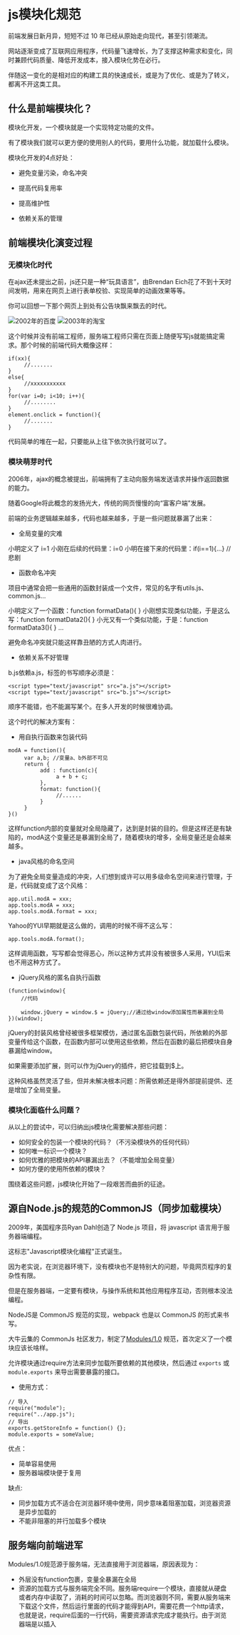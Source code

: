 
# js模块化规范

前端发展日新月异，短短不过 10 年已经从原始走向现代，甚至引领潮流。

网站逐渐变成了互联网应用程序，代码量飞速增长，为了支撑这种需求和变化，同时兼顾代码质量、降低开发成本，接入模块化势在必行。

伴随这一变化的是相对应的构建工具的快速成长，或是为了优化、或是为了转义，都离不开这类工具。

## 什么是前端模块化？

模块化开发，一个模块就是一个实现特定功能的文件。

有了模块我们就可以更方便的使用别人的代码，要用什么功能，就加载什么模块。

模块化开发的4点好处：

* 避免变量污染，命名冲突

* 提高代码复用率

* 提高维护性

* 依赖关系的管理

## 前端模块化演变过程

### 无模块化时代

在ajax还未提出之前，js还只是一种“玩具语言”，由Brendan Eich花了不到十天时间发明，用来在网页上进行表单校验、实现简单的动画效果等等。

你可以回想一下那个网页上到处有公告块飘来飘去的时代。

![2002年的百度](./assets/2002-baidu.jpeg)
![2003年的淘宝](./assets/2003-taobao.jpeg)

这个时候并没有前端工程师，服务端工程师只需在页面上随便写写js就能搞定需求。那个时候的前端代码大概像这样：

```
if(xx){
     //.......
}
else{
     //xxxxxxxxxxx
}
for(var i=0; i<10; i++){
     //........
}
element.onclick = function(){
     //.......
}
```

代码简单的堆在一起，只要能从上往下依次执行就可以了。

### 模块萌芽时代

2006年，ajax的概念被提出，前端拥有了主动向服务端发送请求并操作返回数据的能力。

随着Google将此概念的发扬光大，传统的网页慢慢的向“富客户端”发展。

前端的业务逻辑越来越多，代码也越来越多，于是一些问题就暴漏了出来：

* 全局变量的灾难

小明定义了 i=1
小刚在后续的代码里：i=0
小明在接下来的代码里：if(i==1){...} //悲剧

* 函数命名冲突

项目中通常会把一些通用的函数封装成一个文件，常见的名字有utils.js、common.js...

小明定义了一个函数：function formatData(){   }
小刚想实现类似功能，于是这么写：function formatData2(){   }
小光又有一个类似功能，于是：function formatData3(){   }
...

避免命名冲突就只能这样靠丑陋的方式人肉进行。

* 依赖关系不好管理

b.js依赖a.js，标签的书写顺序必须是：

```
<script type="text/javascript" src="a.js"></script>
<script type="text/javascript" src="b.js"></script>
```

顺序不能错，也不能漏写某个。在多人开发的时候很难协调。

这个时代的解决方案有：

* 用自执行函数来包装代码

```
modA = function(){
     var a,b; //变量a、b外部不可见
     return {
          add : function(c){
               a + b + c;
          },
          format: function(){
               //......
          }
     }
}()
```

这样function内部的变量就对全局隐藏了，达到是封装的目的。但是这样还是有缺陷的，modA这个变量还是暴漏到全局了，随着模块的增多，全局变量还是会越来越多。

* java风格的命名空间

为了避免全局变量造成的冲突，人们想到或许可以用多级命名空间来进行管理，于是，代码就变成了这个风格：

```
app.util.modA = xxx;
app.tools.modA = xxx;
app.tools.modA.format = xxx;
```

Yahoo的YUI早期就是这么做的，调用的时候不得不这么写：

```
app.tools.modA.format();
```

这样调用函数，写写都会觉得恶心，所以这种方式并没有被很多人采用，YUI后来也不用这种方式了。

* jQuery风格的匿名自执行函数

```
(function(window){
    //代码

    window.jQuery = window.$ = jQuery;//通过给window添加属性而暴漏到全局
})(window);
```

jQuery的封装风格曾经被很多框架模仿，通过匿名函数包装代码，所依赖的外部变量传给这个函数，在函数内部可以使用这些依赖，然后在函数的最后把模块自身暴漏给window。

如果需要添加扩展，则可以作为jQuery的插件，把它挂载到$上。

这种风格虽然灵活了些，但并未解决根本问题：所需依赖还是得外部提前提供、还是增加了全局变量。

### 模块化面临什么问题？

从以上的尝试中，可以归纳出js模块化需要解决那些问题：

* 如何安全的包装一个模块的代码？（不污染模块外的任何代码）
* 如何唯一标识一个模块？
* 如何优雅的把模块的API暴漏出去？（不能增加全局变量）
* 如何方便的使用所依赖的模块？

围绕着这些问题，js模块化开始了一段艰苦而曲折的征途。

## 源自Node.js的规范的CommonJS（同步加载模块）

2009年，美国程序员Ryan Dahl创造了 Node.js 项目，将 javascript 语言用于服务器端编程。

这标志"Javascript模块化编程"正式诞生。

因为老实说，在浏览器环境下，没有模块也不是特别大的问题，毕竟网页程序的复杂性有限。

但是在服务器端，一定要有模块，与操作系统和其他应用程序互动，否则根本没法编程。

NodeJS是 CommonJS 规范的实现，webpack 也是以 CommonJS 的形式来书写。

大牛云集的 CommonJs 社区发力，制定了[Modules/1.0](http://wiki.commonjs.org/wiki/Modules/1.0) 规范，首次定义了一个模块应该长啥样。

允许模块通过require方法来同步加载所要依赖的其他模块，然后通过 `exports` 或 `module.exports` 来导出需要暴露的接口。

* 使用方式：

```
// 导入
require("module");
require("../app.js");
// 导出
exports.getStoreInfo = function() {};
module.exports = someValue;
```

优点：

* 简单容易使用
* 服务器端模块便于复用

缺点:

* 同步加载方式不适合在浏览器环境中使用，同步意味着阻塞加载，浏览器资源是异步加载的
* 不能非阻塞的并行加载多个模块

## 服务端向前端进军

Modules/1.0规范源于服务端，无法直接用于浏览器端，原因表现为：

* 外层没有function包裹，变量全暴漏在全局
* 资源的加载方式与服务端完全不同。服务端require一个模块，直接就从硬盘或者内存中读取了，消耗的时间可以忽略。而浏览器则不同，需要从服务端来下载这个文件，然后运行里面的代码才能得到API，需要花费一个http请求，也就是说，require后面的一行代码，需要资源请求完成才能执行。由于浏览器端是以插入<script>标签的形式来加载资源的（ajax方式不行，有跨域问题），没办法让代码同步执行，所以像commonjs那样的写法会直接报错。

所以，社区意识到，要想在浏览器环境中也能模块化，需要对规范进行升级。顺便说一句，CommonJs原来是叫ServerJs，从名字可以看出是专攻服务端的，为了统一前后端而改名CommonJs。

而就在社区讨论制定下一版规范的时候，内部发生了比较大的分歧，分裂出了三个主张，渐渐的形成三个不同的派别：

* Modules/1.x派

这一波人认为，在现有基础上进行改进即可满足浏览器端的需要，既然浏览器端需要function包装，需要异步加载，那么新增一个方案，能把现有模块转化为适合浏览器端的就行了，有点像“保皇派”。

基于这个主张，制定了[Modules/Transport](http://wiki.commonjs.org/wiki/Modules/Transport)规范，提出了先通过工具把现有模块转化为复合浏览器上使用的模块，然后再使用的方案。

`browserify` 就是这样一个工具，可以把 `Node.js` 的模块编译成浏览器可用的模块。

目前的最新版是[Modules/1.1.1](http://wiki.commonjs.org/wiki/Modules/1.1.1)，增加了一些require的属性，以及模块内增加module变量来描述模块信息，变动不大。

* Modules/Async派

这一波人有点像“革新派”，他们认为浏览器与服务器环境差别太大，不能沿用旧的模块标准。

既然浏览器必须异步加载代码，那么模块在定义的时候就必须指明所依赖的模块，然后把本模块的代码写在回调函数里。

模块的加载也是通过下载-回调这样的过程来进行，这个思想就是AMD的基础，由于“革新派”与“保皇派”的思想无法达成一致，最终从CommonJs中分裂了出去，独立制定了浏览器端的js模块化规范[AMD（Asynchronous Module Definition）](https://github.com/amdjs/amdjs-api/wiki/AMD)

本文后续会继续讨论AMD规范的内容。

* Modules/2.0派

这一波人有点像“中间派”，既不想丢掉旧的规范，也不想像AMD那样推到重来。

他们认为，Modules/1.0固然不适合浏览器，但它里面的一些理念还是很好的，（如通过require来声明依赖），新的规范应该兼容这些，AMD规范也有它好的地方（例如模块的预先加载以及通过return可以暴漏任意类型的数据，而不是像commonjs那样exports只能为object），也应采纳。

最终他们制定了一个[Modules/Wrappings](http://wiki.commonjs.org/wiki/Modules/Wrappings)规范，此规范指出了一个模块应该如何“包装”。

使用该规范的例子看起来像这样：

```
//可以使用exprots来对外暴漏API
module.declare(function(require, exports, module)
{
    exports.foo = "bar";
});

//也可以直接return来对外暴漏数据
module.declare(function(require)
{
return { foo: "bar" };
});

```

## AMD/RequireJs（异步加载模块）

AMD的思想正如其名，异步加载所需的模块，然后在回调函数中执行主逻辑。

这正是我们在浏览器端开发所习惯了的方式，其作者亲自实现了符合AMD规范的requirejs，AMD/RequireJs迅速被广大开发者所接受。

代码大概是这样：

```
//a.js
define(function(){
     console.log('a.js执行');
     return {
          hello: function(){
               console.log('hello, a.js');
          }
     }
});
//b.js
define(function(){
     console.log('b.js执行');
     return {
          hello: function(){
               console.log('hello, b.js');
          }
     }
});
//main.js
require(['a', 'b'], function(a, b){
     console.log('main.js执行');
     a.hello();
     $('#b').click(function(){
          b.hello();
     });
})

```


上面的main.js被执行的时候，会有如下的输出：

```
a.js执行
b.js执行
main.js执行
hello, a.js
```

在点击按钮后，会输出：
```
hello, b.js
```

这结局，如你所愿吗？大体来看，是没什么问题的，因为你要的两个hello方法都正确的执行了。
但是如果细细来看，b.js被预先加载并且预先执行了，（第二行输出），b.hello这个方法是在点击了按钮之后才会执行，如果用户压根就没点，那么b.js中的代码应不应该执行呢？
这其实也是AMD/RequireJs被吐槽的一点，预先下载没什么争议，由于浏览器的环境特点，被依赖的模块肯定要预先下载的。问题在于，是否需要预先执行？如果一个模块依赖了十个其他模块，那么在本模块的代码执行之前，要先把其他十个模块的代码都执行一遍，不管这些模块是不是马上会被用到。这个性能消耗是不容忽视的。
另一点被吐槽的是，在定义模块的时候，要把所有依赖模块都罗列一遍，而且还要在factory中作为形参传进去，要写两遍很大一串模块名称，像这样：

```
define(['a', 'b', 'c', 'd', 'e', 'f', 'g'], function(a, b, c, d, e, f, g){  ..... })

```

编码过程略有不爽。
好的一点是，AMD保留了commonjs中的require、exprots、module这三个功能（上面提到的第4条）。你也可以不把依赖罗列在dependencies数组中。而是在代码中用require来引入，如下：

```
define(function(){
     console.log('main2.js执行');

     require(['a'], function(a){
          a.hello();
     });

     $('#b').click(function(){
          require(['b'], function(b){
               b.hello();
          });
     });
});
```

我们在define的参数中未写明依赖，那么main2.js在执行的时候，就不会预先加载a.js和b.js，只是执行到require语句的时候才会去加载，上述代码的输出如下：
main2.js执行
a.js执行
hello, a.js
可以看到b.js并未执行，从网络请求中看，b.js也并未被下载。只有在按钮被点击的时候b.js才会被下载执行，并且在回调函数中执行模块中的方法。这就是名副其实的“懒加载”了。


这样的懒加载无疑会大大减轻初始化时的损耗（下载和执行都被省去了），但是弊端也是显而易见的，在后续执行a.hello和b.hello时，必须得实时下载代码然后在回调中才能执行，这样的用户体验是不好的，用户的操作会有明显的延迟卡顿。
但这样的现实并非是无法接受的，毕竟是浏览器环境，我们已经习惯了操作网页时伴随的各种loading。。。

### CMD/seajs

既然requirejs有上述种种不甚优雅的地方，所以必然会有新东西来完善它，这就是后起之秀seajs，seajs的作者是国内大牛淘宝前端步道者玉伯。seajs全面拥抱Modules/Wrappings规范，不用requirejs那样回调的方式来编写模块。而它也不是完全按照Modules/Wrappings规范，seajs并没有使用declare来定义模块，而是使用和requirejs一样的define，或许作者本人更喜欢这个名字吧。（然而这或多或少又会给人们造成理解上的混淆），用seajs定义模块的写法如下：

```
//a.js
define(function(require, exports, module){
     console.log('a.js执行');
     return {
          hello: function(){
               console.log('hello, a.js');
          }
     }
});
//b.js
define(function(require, exports, module){
     console.log('b.js执行');
     return {
          hello: function(){
               console.log('hello, b.js');
          }
     }
});

//main.js
define(function(require, exports, module){
     console.log('main.js执行');

     var a = require('a');
     a.hello();

     $('#b').click(function(){
          var b = require('b');
          b.hello();
     });

});

```

定义模块时无需罗列依赖数组，在factory函数中需传入形参require,exports,module，然后它会调用factory函数的toString方法，对函数的内容进行正则匹配，通过匹配到的require语句来分析依赖，这样就真正实现了commonjs风格的代码。
上面的main.js执行会输出如下：

```
main.js执行
a.js执行
hello, a.js
```

a.js和b.js都会预先下载，但是b.js中的代码却没有执行，因为还没有点击按钮。当点击按钮的时候，会输出如下：
```
b.js执行
hello, b.js
```
可以看到b.js中的代码此时才执行。这样就真正实现了“就近书写，延迟执行“，不可谓不优雅。

### 面向未来的ES6模块标准

既然模块化开发的呼声这么高，作为官方的ECMA必然要有所行动，js模块很早就列入草案，终于在2015年6月份发布了ES6正式版。然而，可能由于所涉及的技术还未成熟，ES6移除了关于模块如何加载/执行的内容，只保留了定义、引入模块的语法。所以说现在的ES6 Module还只是个雏形，半成品都算不上。但是这并不妨碍我们先窥探一下ES6模块标准。
定义一个模块不需要专门的工作，因为一个模块的作用就是对外提供API，所以只需用exoprt导出就可以了：

```
//方式一, a.js
export var a = 1;
export var obj = {name: 'abc', age: 20};
export function run(){....}

//方式二, b.js
var a = 1;
var obj = {name: 'abc', age: 20};
function run(){....}
export {a, obj, run}

```

使用模块的时候用import关键字，如：
```
import {run as go} from  'a'
run()
```
如果想要使用模块中的全部API，也可以不必把每个都列一遍，使用module关键字可以全部引入，用法：
```
module foo from 'a'
console.log(foo.obj);
a.run();
```

在花括号中指明需使用的API，并且可以用as指定别名。

ES6 Module的基本用法就是这样，可以看到确实是有些薄弱，而且目前还没有浏览器能支持，只能说它是面向未来了。

目前我们可以使用一些第三方模块来对ES6进行编译，转化为可以使用的ES5代码，或者是符合AMD规范的模块，例如ES6 module transpiler。

另外有一个项目也提供了加载ES6模块的方法，[es6-module-loader](https://github.com/ModuleLoader/es6-module-loader)。

不过这都是一些临时的方案，或许明年ES7一发布，模块的加载有了标准，浏览器给与了实现，这些工具也就没有用武之地了。

未来还是很值得期待的，从语言的标准上支持模块化，js就可以更加自信的走进大规模企业级开发。

## Q/A

### require与import的区别

require使用与CommonJs规范，import使用于Es6模块规范；所以两者的区别实质是两种规范的区别；

* CommonJS：

    * 对于基本数据类型，属于复制。即会被模块缓存；同时，在另一个模块可以对该模块输出的变量重新赋值。
    * 对于复杂数据类型，属于浅拷贝。由于两个模块引用的对象指向同一个内存空间，因此对该模块的值做修改时会影响另一个模块。
    * 当使用require命令加载某个模块时，就会运行整个模块的代码。
    * 当使用require命令加载同一个模块时，不会再执行该模块，而是取到缓存之中的值。也就是说，CommonJS模块无论加载多少次，都只会在第一次加载时运行一次，以后再加载，就返回第一次运行的结果，除非手动清除系统缓存。
    * 循环加载时，属于加载时执行。即脚本代码在require的时候，就会全部执行。一旦出现某个模块被"循环加载"，就只输出已经执行的部分，还未执行的部分不会输出。

* ES6模块

    * ES6模块中的值属于【动态只读引用】。
    * 对于只读来说，即不允许修改引入变量的值，import的变量是只读的，不论是基本数据类型还是复杂数据类型。当模块遇到import命令时，就会生成一个只读引用。等到脚本真正执行时，再根据这个只读引用，到被加载的那个模块里面去取值。
    * 对于动态来说，原始值发生变化，import加载的值也会发生变化。不论是基本数据类型还是复杂数据类型。
    * 循环加载时，ES6模块是动态引用。只要两个模块之间存在某个引用，代码就能够执行。

最后：require/exports 是必要通用且必须的；因为事实上，目前你编写的 import/export 最终都是编译为 require/exports 来执行的。






